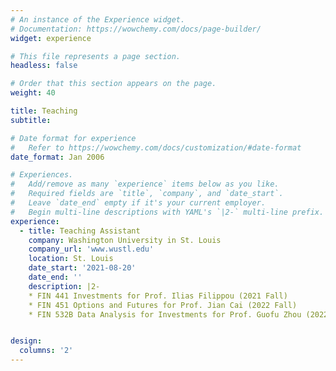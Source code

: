 ```yaml
---
# An instance of the Experience widget.
# Documentation: https://wowchemy.com/docs/page-builder/
widget: experience

# This file represents a page section.
headless: false

# Order that this section appears on the page.
weight: 40

title: Teaching
subtitle:

# Date format for experience
#   Refer to https://wowchemy.com/docs/customization/#date-format
date_format: Jan 2006

# Experiences.
#   Add/remove as many `experience` items below as you like.
#   Required fields are `title`, `company`, and `date_start`.
#   Leave `date_end` empty if it's your current employer.
#   Begin multi-line descriptions with YAML's `|2-` multi-line prefix.
experience:
  - title: Teaching Assistant
    company: Washington University in St. Louis
    company_url: 'www.wustl.edu'
    location: St. Louis
    date_start: '2021-08-20'
    date_end: ''
    description: |2-
	* FIN 441 Investments for Prof. Ilias Filippou (2021 Fall)
	* FIN 451 Options and Futures for Prof. Jian Cai (2022 Fall)
	* FIN 532B Data Analysis for Investments for Prof. Guofu Zhou (2022 Fall)


design:
  columns: '2'
---
```

